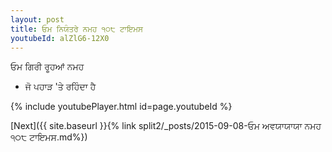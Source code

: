 ```yaml
---
layout: post
title: ਓਮ ਨਿਯੰਤਰੇ ਨਮਹ ੧੦੮ ਟਾਇਮਸ
youtubeId: alZlG6-12X0
---
```

 
 
 ਓਮ ਗਿਰੀ ਰੂਹਆਂ ਨਮਹ  
 
 -  ਜੋ ਪਹਾੜ 'ਤੇ ਰਹਿੰਦਾ ਹੈ 
 
  
 
  
 
 
 
 
 
 


{% include youtubePlayer.html id=page.youtubeId %}
 
[Next]({{ site.baseurl }}{% link  split2/_posts/2015-09-08-ਓਮ ਅਵਯਾਯਾਯਾ ਨਮਹ ੧੦੮ ਟਾਇਮਸ.md%})
 
